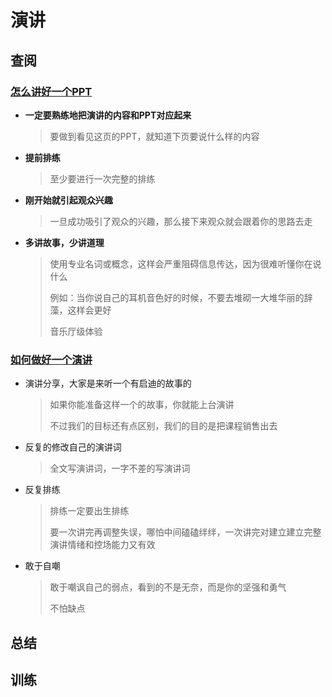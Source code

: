 # 演讲

## 查阅

### [怎么讲好一个PPT](https://zhuanlan.zhihu.com/p/20683084)

* **一定要熟练地把演讲的内容和PPT对应起来**

  >  要做到看见这页的PPT，就知道下页要说什么样的内容

* **提前排练**

  > 至少要进行一次完整的排练

* **刚开始就引起观众兴趣**

  > 一旦成功吸引了观众的兴趣，那么接下来观众就会跟着你的思路去走

* **多讲故事，少讲道理**

  > 使用专业名词或概念，这样会严重阻碍信息传达，因为很难听懂你在说什么
  >
  > 例如：当你说自己的耳机音色好的时候，不要去堆砌一大堆华丽的辞藻，这样会更好
  >
  > 音乐厅级体验



### [如何做好一个演讲](https://www.zhihu.com/question/26586726/answer/33630468)

* 演讲分享，大家是来听一个有启迪的故事的

  > 如果你能准备这样一个的故事，你就能上台演讲
  >
  > 不过我们的目标还有点区别，我们的目的是把课程销售出去

* 反复的修改自己的演讲词

  > 全文写演讲词，一字不差的写演讲词

* 反复排练

  > 排练一定要出生排练
  >
  > 要一次讲完再调整失误，哪怕中间磕磕绊绊，一次讲完对建立建立完整演讲情绪和控场能力又有效

* 敢于自嘲

  > 敢于嘲讽自己的弱点，看到的不是无奈，而是你的坚强和勇气
  >
  > 不怕缺点

## 总结











## 训练